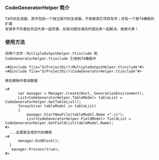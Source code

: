 ### CodeGeneratorHelper 简介
    
    T4代码生成器，其中包括一个独立版代码生成器，不依赖其它项目及可；还有一个是T4模板的扩展
    有很多不完善处欢迎大家一起完善，如有问题也请及时提出来一起解决，谢谢大家！
    
### 使用方法

    将两个文件：MultipleOutputHelper.ttinclude 和 CodeGeneratorHelper.ttinclude 引用到T4模板中
    
    <#@include file="$(ProjectDir)\MultipleOutputHelper.ttinclude"#>
    <#@include file="$(ProjectDir)\CodeGeneratorHelper.ttinclude"#> 
    
    再在模板中查询数据
    
    <#		
		  var manager = Manager.Create(Host, GenerationEnvironment);  
		  List<CodeGeneratorHelper.TableModel> tableList = CodeGeneratorHelper.GetTableList();
		  foreach(var tableModel in tableList)
		  {	
			  manager.StartNewFile(tableModel.Name +".cs");
			  List<CodeGeneratorHelper.FieldModel> fieldList = CodeGeneratorHelper.GetFieldList(tableModel.Name);
    #>
      ...这里是生成的代码模板
    <#
		  manager.EndBlock();    
      }
       manager.Process(true);  
    #> 
